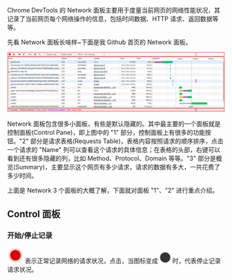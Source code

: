 Chrome DevTools 的 Network 面板主要用于度量当前网页的网络性能状况，其记录了当前网页每个网络操作的信息，包括时间数据、HTTP 请求、返回数据等等。

先看 Network 面板长啥样~下面是我 Github 首页的 Network 面板。

![](./res/network-1.png)

Network 面板包含很多小面板，有些是默认隐藏的。其中最主要的一个面板就是控制面板(Control Pane)，即上图中的 "1" 部分，控制面板上有很多的功能按钮。"2" 部分是请求表格(Requests Table)，表格内容按照请求的顺序排序，点击一个请求的 "Name" 列可以查看这个请求的具体信息；在表格的头部，右键可以看到还有很多隐藏的列，比如 Method、Protocol、Domain 等等。"3" 部分是概览(Summary)，主要显示这个网页有多少请求，请求的数据有多大，一共花费了多少时间。

上面是 Network 3 个面板的大概了解，下面就对面板 "1"、"2" 进行重点介绍。

## Control 面板

### 开始/停止记录

![](./res/network-3.png) 表示正常记录网络的请求状况，点击，当图标变成 ![](./res/network-4.png) 时，代表停止记录请求状况。
